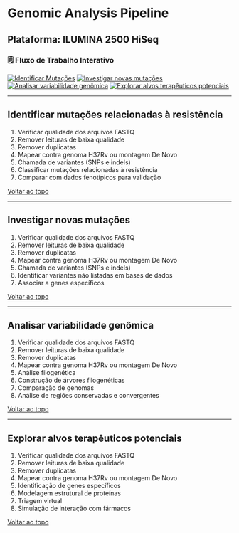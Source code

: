 # Genomic Analysis Pipeline

## Plataforma: ILUMINA 2500 HiSeq

### 🗒 Fluxo de Trabalho Interativo
[![Identificar Mutações](https://raw.githubusercontent.com/mdcbalboni/Conrado/main/imagem/1.png)](#identificar-mutações-relacionadas-à-resistência)
[![Investigar novas mutações](https://raw.githubusercontent.com/mdcbalboni/Conrado/main/imagem/2.png)](#investigar-novas-mutações)
[![Analisar variabilidade genômica](https://raw.githubusercontent.com/mdcbalboni/Conrado/main/imagem/3.png)](#analisar-variabilidade-genômica)
[![Explorar alvos terapêuticos potenciais](https://raw.githubusercontent.com/mdcbalboni/Conrado/main/imagem/4.png)](#explorar-alvos-terapêuticos-potenciais)

---

## Identificar mutações relacionadas à resistência
1. Verificar qualidade dos arquivos FASTQ
2. Remover leituras de baixa qualidade
3. Remover duplicatas
4. Mapear contra genoma H37Rv ou montagem De Novo
5. Chamada de variantes (SNPs e indels)
6. Classificar mutações relacionadas à resistência
7. Comparar com dados fenotípicos para validação

[Voltar ao topo](#genomic-analysis-pipeline)

---

## Investigar novas mutações
1. Verificar qualidade dos arquivos FASTQ
2. Remover leituras de baixa qualidade
3. Remover duplicatas
4. Mapear contra genoma H37Rv ou montagem De Novo
5. Chamada de variantes (SNPs e indels)
6. Identificar variantes não listadas em bases de dados
7. Associar a genes específicos

[Voltar ao topo](#genomic-analysis-pipeline)

---

## Analisar variabilidade genômica
1. Verificar qualidade dos arquivos FASTQ
2. Remover leituras de baixa qualidade
3. Remover duplicatas
4. Mapear contra genoma H37Rv ou montagem De Novo
5. Análise filogenética
6. Construção de árvores filogenéticas
7. Comparação de genomas
8. Análise de regiões conservadas e convergentes

[Voltar ao topo](#genomic-analysis-pipeline)

---

## Explorar alvos terapêuticos potenciais
1. Verificar qualidade dos arquivos FASTQ
2. Remover leituras de baixa qualidade
3. Remover duplicatas
4. Mapear contra genoma H37Rv ou montagem De Novo
5. Identificação de genes específicos
6. Modelagem estrutural de proteínas
7. Triagem virtual
8. Simulação de interação com fármacos

[Voltar ao topo](#genomic-analysis-pipeline)


